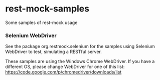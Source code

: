 rest-mock-samples
=================

Some samples of rest-mock usage

### Selenium WebDriver

See the package org.restmock.selenium for the samples using Selenium WebDriver to test, simulating a RESTful server.

These samples are using the Windows Chrome WebDriver. If you have a different OS, please change WebDriver for one of this list: https://code.google.com/p/chromedriver/downloads/list